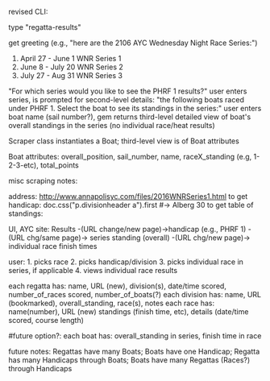 revised CLI:

type "regatta-results"

get greeting (e.g., "here are the 2106 AYC Wednesday Night Race Series:")
1. April 27 - June 1	WNR Series 1
2.  June 8 - July 20	WNR Series 2
3.  July 27 - Aug 31	WNR Series 3

"For which series would you like to see the PHRF 1 results?"
user enters series, is prompted for second-level details:
"the following boats raced under PHRF 1.  Select the boat to see its standings in the series:"
user enters boat name (sail number?), gem returns third-level detailed view of boat's overall standings in the series (no individual race/heat results)

Scraper class instantiates a Boat; third-level view is of Boat attributes

Boat attributes: overall_position, sail_number, name, raceX_standing (e.g, 1-2-3-etc), total_points


misc scraping notes:

address: http://www.annapolisyc.com/files/2016WNRSeries1.html
to get handicap: doc.css("p.divisionheader a").first #-> Alberg 30
to get table of standings: 

<!-- preferred CLI:

type "regatta-results"

get greeting (e.g., "here are the 2016 regattas hosted/sponsored (?) by AYC:")
1. Jan. 1	Hangover Bowl
2. Jan 31 - Mar 20	Frostbite - Second Half
3. April 23	Spring One Design Regatta
4. April 27 - June 1	WNR Series 1
5. May 14	Spring Harbor Regatta
etc

for which race would you like details?  enter number/date/name
user enters race, prompts for second-level details:
"the following divisions were scored in #{race.name}.  which division results would you like to see" -- option for all?

user enters division name/number, gives second-level details:
"select a series (1, 2, 3, 4, 5) for finish order, finish time, etc"
user enters series number, finds third-level details (individual times for that particular race) -->

UI, AYC site:
Results -(URL change/new page)->handicap (e.g., PHRF 1) -(URL chg/same page)-> series standing (overall) -(URL chg/new page)-> individual race finish times

user: 1. picks race
      2. picks handicap/division
      3. picks individual race in series, if applicable
      4. views individual race results

each regatta has: name, URL (new), division(s), date/time scored, number_of_races scored, number_of_boats(?)
each division has: name, URL (bookmarked), overall_standing, race(s), notes
each race has: name(number), URL (new) standings (finish time, etc), details (date/time scored, course length)

#future option?: each boat has: overall_standing in series, finish time in race

future notes: Regattas have many Boats; Boats have one Handicap; Regatta has many Handicaps through Boats; Boats have many Regattas (Races?) through Handicaps

